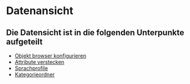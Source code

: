# Datenansicht

## Die Datensicht ist in die folgenden Unterpunkte aufgeteilt

-   [Objekt browser konfigurieren](./objekt-browser-konfigurieren.md)
-   [Attribute verstecken](./attribute-verstecken.md)
-   [Sprachprofile](./sprachprofile.md)
-   [Kategorieordner](kategorieordner.md)
